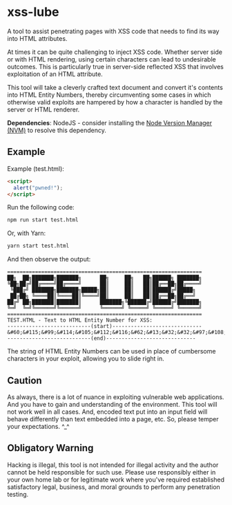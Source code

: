 # xss-lube

A tool to assist penetrating pages with XSS code that needs to find its way into HTML attributes.

At times it can be quite challenging to inject XSS code. Whether server side or with HTML rendering, using certain characters can lead to undesirable outcomes. This is particularly true in server-side reflected XSS that involves exploitation of an HTML attribute.

This tool will take a cleverly crafted text document and convert it's contents into HTML Entity Numbers, thereby circumventing some cases in which otherwise valid exploits are hampered by how a character is handled by the server or HTML renderer.

**Dependencies**: NodeJS - consider installing the [Node Version Manager (NVM)](https://github.com/nvm-sh/nvm) to resolve this dependency.

## Example

Example (test.html):

```html
<script>
  alert("pwned!");
</script>
```

Run the following code:
```sh
npm run start test.html
```
Or, with Yarn:
```sh
yarn start test.html
```

And then observe the output:

```text
===============================================================
██╗  ██╗███████╗███████╗      ██╗     ██╗   ██╗██████╗ ███████╗
╚██╗██╔╝██╔════╝██╔════╝      ██║     ██║   ██║██╔══██╗██╔════╝
 ╚███╔╝ ███████╗███████╗█████╗██║     ██║   ██║██████╔╝█████╗
 ██╔██╗ ╚════██║╚════██║╚════╝██║     ██║   ██║██╔══██╗██╔══╝
██╔╝ ██╗███████║███████║      ███████╗╚██████╔╝██████╔╝███████╗
╚═╝  ╚═╝╚══════╝╚══════╝      ╚══════╝ ╚═════╝ ╚═════╝ ╚══════╝
===============================================================
TEST.HTML - Text to HTML Entity Number for XSS:
---------------------------(start)-----------------------------
&#60;&#115;&#99;&#114;&#105;&#112;&#116;&#62;&#13;&#32;&#32;&#97;&#108;&#101;&#114;&#116;&#40;&#34;&#112;&#119;&#110;&#101;&#100;&#33;&#34;&#41;&#59;&#13;&#60;&#47;&#115;&#99;&#114;&#105;&#112;&#116;&#62;&#13;
---------------------------(end)-----------------------------
```

The string of HTML Entity Numbers can be used in place of cumbersome characters in your exploit, allowing you to slide right in.

## Caution
As always, there is a lot of nuance in exploiting vulnerable web applications. And you have to gain and understanding of the environment. This tool will not work well in all cases. And, encoded text put into an input field will behave differently than text embedded into a page, etc. So, please temper your expectations. ^_^

## Obligatory Warning
Hacking is illegal, this tool is not intended for illegal activity and the author cannot be held responsible for such use. Please use responsibly either in your own home lab or for legitimate work where you've required established satisfactory legal, business, and moral grounds to perform any penetration testing. 
